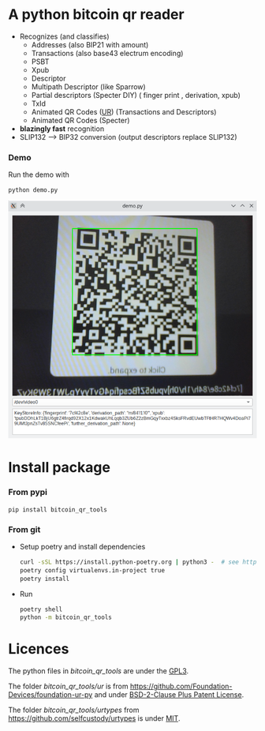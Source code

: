 # A python bitcoin qr reader

* Recognizes (and classifies)
  * Addresses  (also BIP21 with amount)
  * Transactions (also base43 electrum encoding)
  * PSBT
  * Xpub
  * Descriptor
  * Multipath Descriptor (like Sparrow)
  * Partial descriptors (Specter DIY) ( finger print , derivation, xpub)
  * TxId
  * Animated QR Codes ([UR](https://github.com/BlockchainCommons/Research/blob/master/papers/bcr-2020-005-ur.md)) (Transactions and Descriptors)
  * Animated QR Codes (Specter)
* **blazingly fast** recognition
* SLIP132 --> BIP32 conversion (output descriptors replace SLIP132)

### Demo

Run the demo with

```
python demo.py
```

![screenshot](docs/screenshot.png)

# Install package



### From pypi

```shell
pip install bitcoin_qr_tools
```

### From git

 * Setup poetry and install dependencies 

   ```sh
   curl -sSL https://install.python-poetry.org | python3 -  # see https://python-poetry.org/docs/master/#installing-with-the-official-installer
   poetry config virtualenvs.in-project true
   poetry install
   ```


 * Run  

   ```sh
   poetry shell
   python -m bitcoin_qr_tools
   ```
   



# Licences

The python files in *bitcoin_qr_tools*  are under the [GPL3](LICENSE).

The folder *bitcoin_qr_tools/ur* is from https://github.com/Foundation-Devices/foundation-ur-py  and under   [BSD-2-Clause Plus Patent License](ur/LICENSE).

The folder *bitcoin_qr_tools/urtypes* from https://github.com/selfcustody/urtypes  is under  [MIT](urtypes/LICENSE.md).
